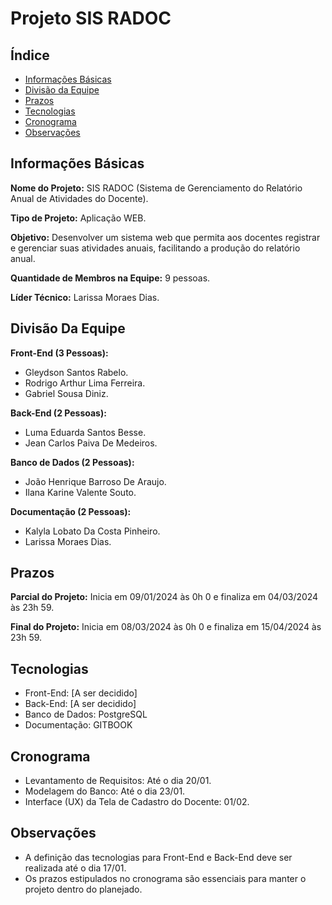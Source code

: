 # Projeto SIS RADOC
## Índice
* [Informações Básicas](#informacoes-basicas)
* [Divisão da Equipe](#divisao-da-equipe)
* [Prazos](#prazos)
* [Tecnologias](#tecnologias)
* [Cronograma](#cronograma)
* [Observações](#observacoes)

## Informações Básicas
**Nome do Projeto:** SIS RADOC (Sistema de Gerenciamento do Relatório Anual de Atividades do Docente).

**Tipo de Projeto:** Aplicação WEB.

**Objetivo:** Desenvolver um sistema web que permita aos docentes registrar e gerenciar suas atividades anuais, facilitando a produção do relatório anual. 

**Quantidade de Membros na Equipe:** 9 pessoas.

**Líder Técnico:** Larissa Moraes Dias. 


## Divisão Da Equipe

**Front-End (3 Pessoas):**
- Gleydson Santos Rabelo.
- Rodrigo Arthur Lima Ferreira.
- Gabriel Sousa Diniz.

**Back-End (2 Pessoas):**
- Luma Eduarda Santos Besse.
- Jean Carlos Paiva De Medeiros.

**Banco de Dados (2 Pessoas):**
- João Henrique Barroso De Araujo.
- Ilana Karine Valente Souto.

**Documentação (2 Pessoas):**
- Kalyla Lobato Da Costa Pinheiro.
- Larissa Moraes Dias.

## Prazos

**Parcial do Projeto:**
Inicia em 09/01/2024 às 0h 0 e finaliza em 04/03/2024 às 23h 59.

**Final do Projeto:**
Inicia em 08/03/2024 às 0h 0 e finaliza em 15/04/2024 às 23h 59.

## Tecnologias 

- Front-End: [A ser decidido]
- Back-End: [A ser decidido]
- Banco de Dados: PostgreSQL
- Documentação: GITBOOK

## Cronograma

- Levantamento de Requisitos: Até o dia 20/01.
- Modelagem do Banco: Até o dia 23/01.
- Interface (UX) da Tela de Cadastro do Docente: 01/02.



## Observações
- A definição das tecnologias para Front-End e Back-End deve ser realizada até o dia 17/01.
- Os prazos estipulados no cronograma são essenciais para manter o projeto dentro do planejado.
